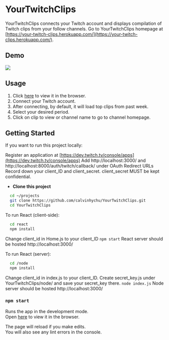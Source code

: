 # YourTwitchClips

YourTwitchClips connects your Twitch account and displays compilation of Twitch clips from your follow channels. Go to YourTwitchClips homepage at [https://your-twitch-clips.herokuapp.com/](https://your-twitch-clips.herokuapp.com/).

## Demo 
<img src="./misc/demo.gif"/>

## Usage

1. Click [here](https://your-twitch-clips.herokuapp.com/) to view it in the browser.
2. Connect your Twitch account.
3. After connecting, by default, it will load top clips from past week.
4. Select your desired period.
5. Click on clip to view or channel name to go to channel homepage.

## Getting Started
If you want to run this project locally:

Register an application at [https://dev.twitch.tv/console/apps](https://dev.twitch.tv/console/apps)
Add http://localhost:3000/ and http://localhost:8000/auth/twitch/callback/ under OAuth Redirect URLs
Record down your client_ID and client_secret. client_secret MUST be kept confidential.

- __Clone this project__

```bash
  cd ~/projects
  git clone https://github.com/calvinhychu/YourTwitchClips.git
  cd YourTwitchClips
```

To run React (client-side):

```bash
  cd react
  npm install
```
Change client_id in Home.js to your client_ID
`npm start`
React server should be hosted http://localhost:3000/

To run React (server):

```bash
  cd /node
  npm install
```
Change client_id in index.js to your client_ID.
Create secret_key.js under YourTwitchClips/node/ and save your secret_key there.
`node index.js`
Node server should be hosted http://localhost:3000/


### `npm start`

Runs the app in the development mode.<br />
Open [here](https://your-twitch-clips.herokuapp.com/) to view it in the browser.

The page will reload if you make edits.<br />
You will also see any lint errors in the console.